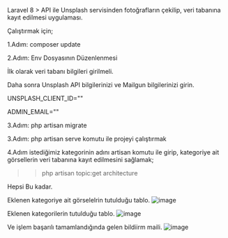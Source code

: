 Laravel 8 > API ile Unsplash servisinden fotoğrafların çekilip, veri tabanına kayıt edilmesi uygulaması.

Çalıştırmak için;

1.Adım: composer update

2.Adım: Env Dosyasının Düzenlenmesi

İlk olarak veri tabanı bilgileri girilmeli.

Daha sonra Unsplash API bilgilerinizi ve Mailgun bilgilerinizi girin.

UNSPLASH_CLIENT_ID=""

ADMIN_EMAIL=""

3.Adım: php artisan migrate 

3.Adım: php artisan serve komutu ile projeyi çalıştırmak

4.Adım istediğimiz kategorinin adını artisan komutu ile girip, kategoriye ait görsellerin veri tabanına kayıt edilmesini sağlamak;

>> php artisan topic:get architecture 

Hepsi Bu kadar.

Eklenen kategoriye ait görselelrin tutulduğu tablo.
![image](https://user-images.githubusercontent.com/26199757/147833729-a48e1a6d-2ca3-4824-ae9c-e682165ed654.png)

Eklenen kategorilerin tutulduğu tablo.
![image](https://user-images.githubusercontent.com/26199757/147833754-702b9044-333b-49e8-aee5-4b6d58e95c3e.png)

Ve işlem başarılı tamamlandığında gelen bildiirm maili.
![image](https://user-images.githubusercontent.com/26199757/147833799-a950afce-a648-4904-a8c8-acd846963bd7.png)
